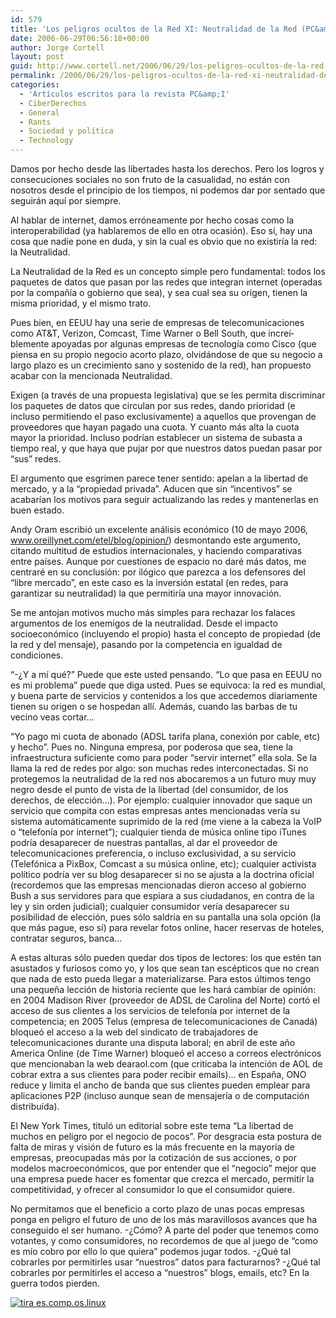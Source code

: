 ```yaml
---
id: 579
title: 'Los peligros ocultos de la Red XI: Neutralidad de la Red (PC&amp;I 42)'
date: 2006-06-29T06:56:18+00:00
author: Jorge Cortell
layout: post
guid: http://www.cortell.net/2006/06/29/los-peligros-ocultos-de-la-red-xi-neutralidad-de-la-red-pci-42/
permalink: /2006/06/29/los-peligros-ocultos-de-la-red-xi-neutralidad-de-la-red-pci-42/
categories:
  - 'Artí­culos escritos para la revista PC&amp;I'
  - CiberDerechos
  - General
  - Rants
  - Sociedad y polí­tica
  - Technology
---
```

Damos por hecho desde las libertades hasta los derechos. Pero los logros y consecuciones sociales no son fruto de la casualidad, no están con nosotros desde el principio de los tiempos, ni podemos dar por sentado que seguirán aquí­ por siempre.

Al hablar de internet, damos erróneamente por hecho cosas como la interoperabilidad (ya hablaremos de ello en otra ocasión). Eso sí­, hay una cosa que nadie pone en duda, y sin la cual es obvio que no existirí­a la red: la Neutralidad.

La Neutralidad de la Red es un concepto simple pero fundamental: todos los paquetes de datos que pasan por las redes que integran internet (operadas por la compañí­a o gobierno que sea), y sea cual sea su origen, tienen la misma prioridad, y el mismo trato.

Pues bien, en EEUU hay una serie de empresas de telecomunicaciones como AT&T, Verizon, Comcast, Time Warner o Bell South, que increí­blemente apoyadas por algunas empresas de tecnologí­a como Cisco (que piensa en su propio negocio acorto plazo, olvidándose de que su negocio a largo plazo es un crecimiento sano y sostenido de la red), han propuesto acabar con la mencionada Neutralidad.

Exigen (a través de una propuesta legislativa) que se les permita discriminar los paquetes de datos que circulan por sus redes, dando prioridad (e incluso permitiendo el paso exclusivamente) a aquellos que provengan de proveedores que hayan pagado una cuota. Y cuanto más alta la cuota mayor la prioridad. Incluso podrí­an establecer un sistema de subasta a tiempo real, y que haya que pujar por que nuestros datos puedan pasar por &#8220;sus&#8221; redes.

El argumento que esgrimen parece tener sentido: apelan a la libertad de mercado, y a la &#8220;propiedad privada&#8221;. Aducen que sin &#8220;incentivos&#8221; se acabarí­an los motivos para seguir actualizando las redes y mantenerlas en buen estado.

Andy Oram escribió un excelente análisis económico (10 de mayo 2006, www.oreillynet.com/etel/blog/opinion/) desmontando este argumento, citando multitud de estudios internacionales, y haciendo comparativas entre paí­ses. Aunque por cuestiones de espacio no daré más datos, me centraré en su conclusión: por ilógico que parezca a los defensores del &#8220;libre mercado&#8221;, en este caso es la inversión estatal (en redes, para garantizar su neutralidad) la que permitirí­a una mayor innovación.

Se me antojan motivos mucho más simples para rechazar los falaces argumentos de los enemigos de la neutralidad. Desde el impacto socioeconómico (incluyendo el propio) hasta el concepto de propiedad (de la red y del mensaje), pasando por la competencia en igualdad de condiciones.

&#8220;-¿Y a mí­ qué?&#8221; Puede que este usted pensando. &#8220;Lo que pasa en EEUU no es mi problema&#8221; puede que diga usted. Pues se equivoca: la red es mundial, y buena parte de servicios y contenidos a los que accedemos diariamente tienen su origen o se hospedan allí­. Además, cuando las barbas de tu vecino veas cortar&#8230;

&#8220;Yo pago mi cuota de abonado (ADSL tarifa plana, conexión por cable, etc) y hecho&#8221;. Pues no. Ninguna empresa, por poderosa que sea, tiene la infraestructura suficiente como para poder &#8220;servir internet&#8221; ella sola. Se la llama la red de redes por algo: son muchas redes interconectadas. Si no protegemos la neutralidad de la red nos abocaremos a un futuro muy muy negro desde el punto de vista de la libertad (del consumidor, de los derechos, de elección&#8230;). Por ejemplo: cualquier innovador que saque un servicio que compita con estas empresas antes mencionadas verí­a su sistema automáticamente suprimido de la red (me viene a la cabeza la VoIP o &#8220;telefoní­a por internet&#8221;); cualquier tienda de música online tipo iTunes podrí­a desaparecer de nuestras pantallas, al dar el proveedor de telecomunicaciones preferencia, o incluso exclusividad, a su servicio (Telefónica a PixBox, Comcast a su música online, etc); cualquier activista polí­tico podrí­a ver su blog desaparecer si no se ajusta a la doctrina oficial (recordemos que las empresas mencionadas dieron acceso al gobierno Bush a sus servidores para que espiara a sus ciudadanos, en contra de la ley y sin orden judicial); cualquier consumidor verí­a desaparecer su posibilidad de elección, pues sólo saldrí­a en su pantalla una sola opción (la que más pague, eso sí­) para revelar fotos online, hacer reservas de hoteles, contratar seguros, banca&#8230;

A estas alturas sólo pueden quedar dos tipos de lectores: los que estén tan asustados y furiosos como yo, y los que sean tan escépticos que no crean que nada de esto pueda llegar a materializarse. Para estos últimos tengo una pequeña lección de historia reciente que les hará cambiar de opinión: en 2004 Madison River (proveedor de ADSL de Carolina del Norte) cortó el acceso de sus clientes a los servicios de telefoní­a por internet de la competencia; en 2005 Telus (empresa de telecomunicaciones de Canadá) bloqueó el acceso a la web del sindicato de trabajadores de telecomunicaciones durante una disputa laboral; en abril de este año America Online (de Time Warner) bloqueó el acceso a correos electrónicos que mencionaban la web dearaol.com (que criticaba la intención de AOL de cobrar extra a sus clientes para poder recibir emails)&#8230; en España, ONO reduce y limita el ancho de banda que sus clientes pueden emplear para aplicaciones P2P (incluso aunque sean de mensajerí­a o de computación distribuí­da).

El New York Times, tituló un editorial sobre este tema &#8220;La libertad de muchos en peligro por el negocio de pocos&#8221;. Por desgracia esta postura de falta de miras y visión de futuro es la más frecuente en la mayorí­a de empresas, preocupadas más por la cotización de sus acciones, o por modelos macroeconómicos, que por entender que el &#8220;negocio&#8221; mejor que una empresa puede hacer es fomentar que crezca el mercado, permitir la competitividad, y ofrecer al consumidor lo que el consumidor quiere.

No permitamos que el beneficio a corto plazo de unas pocas empresas ponga en peligro el futuro de uno de los más maravillosos avances que ha conseguido el ser humano. -¿Cómo? A parte del poder que tenemos como votantes, y como consumidores, no recordemos de que al juego de &#8220;como es mí­o cobro por ello lo que quiera&#8221; podemos jugar todos. -¿Qué tal cobrarles por permitirles usar &#8220;nuestros&#8221; datos para facturarnos? -¿Qué tal cobrarles por permitirles el acceso a &#8220;nuestros&#8221; blogs, emails, etc? En la guerra todos pierden.

[<img border="0" alt="tira es.comp.os.linux" src="http://tira.escomposlinux.org/ecol-239.png" />](http://tira.escomposlinux.org)